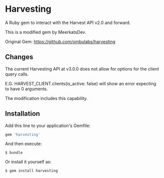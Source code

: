 # Harvesting

A Ruby gem to interact with the Harvest API v2.0 and forward.

This is a modified gem by MeerkatsDev.

Original Gem: https://github.com/ombulabs/harvesting

## Changes

The current Harvesting API at v3.0.0 does not allow for options for the client query calls.

E.G. HARVEST_CLIENT.clients(is_active: false) will show an error expecting to have 0 arguments.

The modification includes this capability.


## Installation

Add this line to your application's Gemfile:

```ruby
gem 'harvesting'
```

And then execute:

    $ bundle

Or install it yourself as:

    $ gem install harvesting
